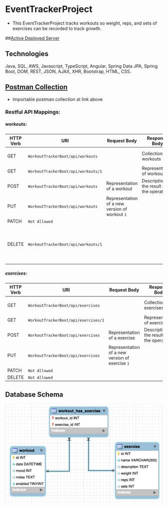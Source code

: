 # EventTrackerProject
- This EventTrackerProject tracks workouts so weight, reps, and sets of exercises can be recorded to track growth.

##<a href="http://54.201.168.70:8080/WorkoutTrackerBoot/">Active Deployed Server<a/>


## Technologies
Java, SQL, AWS, Javascript, TypeScript, Angular, Spring Data JPA, Spring Boot, DOM, REST, JSON, AJAX, XHR, Bootstrap, HTML, CSS.

## <a href="https://github.com/amcmike3/EventTrackerProject/blob/main/postman/postman_collection.json"> Postman Collection<a/>
- Importable postman collection at link above
### Restful API Mappings:
##### workouts:

| HTTP Verb | URI                  | Request Body | Response Body | Purpose |
|-----------|----------------------|--------------|---------------|---------|
| GET       | `WorkoutTrackerBoot/api/workouts`      |              | Collection all workouts | **List** or **collection** endpoint |
| GET       | `WorkoutTrackerBoot/api/workouts/1`   |              | Representation of workout '1' | **Retrieve** endpoint |
| POST      | `WorkoutTrackerBoot/api/workouts`      | Representation of a workout | Description of the result of the operation | **Create** endpoint |
| PUT       | `WorkoutTrackerBoot/api/workouts`   | Representation of a new version of workout `1` | | **Replace** endpoint |
| PATCH     | `Not Allowed`   |  | |  |
| DELETE    | `WorkoutTrackerBoot/api/workouts/1`   |              | | **Delete** route changes enabled column to false in DB |

##### exercises:
| HTTP Verb | URI                  | Request Body | Response Body | Purpose |
|-----------|----------------------|--------------|---------------|---------|
| GET       | `WorkoutTrackerBoot/api/exercises`      |              | Collection all exercises | **List** or **collection** endpoint |
| GET       | `WorkoutTrackerBoot/api/exercises/1`   |              | Representation of exercise '1' | **Retrieve** endpoint |
| POST      | `WorkoutTrackerBoot/api/exercises`      | Representation of a exercise | Description of the result of the operation | **Create** endpoint |
| PUT       | `WorkoutTrackerBoot/api/exercises`   | Representation of a new version of exercise `1` | | **Replace** endpoint |
| PATCH     | `Not Allowed`   |  | |  |
| DELETE    | `Not Allowed`    |              | | |

## Database Schema
![](https://github.com/amcmike3/EventTrackerProject/blob/main/Screen%20Shot%202023-01-23%20at%208.20.34%20AM.png)
